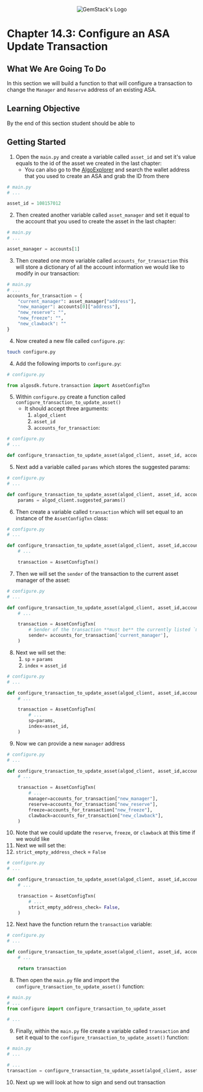 <p align="center">
  <img
  src="https://camo.githubusercontent.com/e4ac909b3da508a9e5f8f5276359dd0d8a484a30dc58daf2b29755d87aa09b57/68747470733a2f2f67656d737461636b2e696f2f7374617469632f31626135356364376237663639393165633965646262386331343332323533342f30656261302f6c6f676f5f7072696d6172795f737461636b65642e61766966"
  alt="GemStack's Logo"
  />
</p>

# Chapter 14.3: Configure an ASA Update Transaction

## What We Are Going To Do

In this section we will build a function to that will configure a transaction to change the `Manager` and `Reserve` address of an existing ASA.

## Learning Objective

By the end of this section student should be able to

## Getting Started
1. Open the `main.py` and create a variable called `asset_id` and set it's value equals to the id of the asset we created in the last chapter:
   * You can also go to the [AlgoExplorer](https://testnet.algoexplorer.io/) and search the wallet address that you used to create an ASA and grab the ID from there
```python
# main.py
# ...

asset_id = 108157012
```
2. Then created another variable called `asset_manager` and set it equal to the account that you used to create the asset in the last chapter:
```python
# main.py
# ...

asset_manager = accounts[1]
```
3. Then created one more variable called `accounts_for_transaction` this will store a dictionary of all the account information we would like to modify in our transaction:
```python
# main.py
# ...
accounts_for_transaction = {
    "current_manager": asset_manager["address"],
    "new_manager": accounts[0]["address"],
    "new_reserve": "",
    "new_freeze": "",
    "new_clawback": ""
}
```
4. Now created a new file called `configure.py`:
```sh
touch configure.py
```
4. Add the following imports to `configure.py`:
```python
# configure.py

from algosdk.future.transaction import AssetConfigTxn
```
5. Within `configure.py` create a function called `configure_transaction_to_update_asset()`
   * It should accept three arguments:
     1. `algod_client`
     2. `asset_id`
     3. `accounts_for_transaction`:
```python
# configure.py
# ...

def configure_transaction_to_update_asset(algod_client, asset_id, accounts_for_transaction ):
```
5. Next add a variable called `params` which stores the suggested params:
```python
# configure.py
# ...

def configure_transaction_to_update_asset(algod_client, asset_id, accounts_for_transaction ):
    params = algod_client.suggested_params()
```
6. Then create a variable called `transaction` which will set equal to an instance of the `AssetConfigTxn` class:
```python
# configure.py
# ...

def configure_transaction_to_update_asset(algod_client, asset_id,accounts_for_transaction ):
    # ...

    transaction = AssetConfigTxn()
```
7. Then we will set the `sender` of the transaction to the current asset manager of the asset:
```python
# configure.py
# ...

def configure_transaction_to_update_asset(algod_client, asset_id,accounts_for_transaction ):
    # ...

    transaction = AssetConfigTxn(
        # Sender of the transaction **must be** the currently listed `manager`
        sender= accounts_for_transaction['current_manager'],
    )
```
8. Next we will set the:
   1. `sp` = `params`
   2. `index` = `asset_id`
```python
# configure.py
# ...

def configure_transaction_to_update_asset(algod_client, asset_id,accounts_for_transaction ):
    # ...

    transaction = AssetConfigTxn(
        # ...
        sp=params,
        index=asset_id,
    )
```
9.  Now we can provide a new `manager` address
```python
# configure.py
# ...

def configure_transaction_to_update_asset(algod_client, asset_id,accounts_for_transaction ):
    # ...

    transaction = AssetConfigTxn(
        # ...
        manager=accounts_for_transaction["new_manager"],
        reserve=accounts_for_transaction["new_reserve"],
        freeze=accounts_for_transaction["new_freeze"],
        clawback=accounts_for_transaction["new_clawback"],
    )
```
10. Note that we could update the `reserve`, `freeze`, or `clawback` at this time if we would like
11. Next we will set the:
   1. `strict_empty_address_check` = `False`
```python
# configure.py
# ...

def configure_transaction_to_update_asset(algod_client, asset_id,accounts_for_transaction ):
    # ...

    transaction = AssetConfigTxn(
        # ...
        strict_empty_address_check= False,
    )
```
12. Next have the function return the `transaction` variable:
```python
# configure.py
# ...

def configure_transaction_to_update_asset(algod_client, asset_id, accounts_for_transaction ):
    # ...

    return transaction
```
8. Then open the `main.py` file and import the `configure_transaction_to_update_asset()` function:
```python
# main.py
# ...
from configure import configure_transaction_to_update_asset

# ...
```
9. Finally, within the `main.py` file create a variable called `transaction` and set it equal to the `configure_transaction_to_update_asset()` function:
```python
# main.py
# ...

# ...
transaction = configure_transaction_to_update_asset(algod_client, asset_id, accounts_for_transaction)
```
10. Next up we will look at how to sign and send out transaction